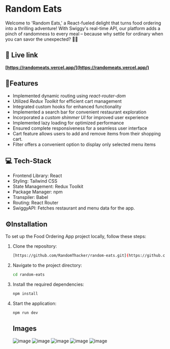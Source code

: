 # Random Eats

Welcome to 'Random Eats,' a React-fueled delight that turns food ordering into a thrilling adventure! With Swiggy's real-time API, our platform adds a pinch of randomness to every meal – because why settle for ordinary when you can savor the unexpected?  🍔🛵


## 🔗 Live link

**[https://randomeats.vercel.app/](https://randomeats.vercel.app/)**


## 📓Features 
- Implemented dynamic routing using *react-router-dom*
- Utilized *Redux Toolkit* for efficient cart management
- Integrated custom hooks for enhanced functionality
- Implemented a search bar for convenient restaurant exploration
- Incorporated a *custom shimmer UI* for improved user experience
- Implemented lazy loading for optimized performance
- Ensured complete responsiveness for a seamless user interface
- Cart feature allows users to add and remove items from their shopping cart.
- Filter offers a convenient option to display only selected menu items

## 💻 Tech-Stack 
- Frontend Library: React 
- Styling: Tailwind CSS 
- State Management: Redux Toolkit 
- Package Manager: npm 
- Transpiler: Babel
- Routing: React Router
- SwiggyAPI: Fetches restaurant and menu data for the app.


## ⚙️Installation 
To set up the Food Ordering App project locally, follow these steps:

1. Clone the repository:
    ```bash
    [https://github.com/RandomThacker/random-eats.git](https://github.com/RandomThacker/random-eats.git)
    ```

2. Navigate to the project directory:
    ```bash
    cd random-eats
    ```

3. Install the required dependencies:
    ```bash
    npm install
    ```

4. Start the application:
    ```bash
    npm run dev
    ```

    ## Images

   ![image](https://github.com/RandomThacker/random-eats/assets/141705990/c6cdbc24-f4f1-4c3d-bf52-8bac64583227)
   ![image](https://github.com/RandomThacker/random-eats/assets/141705990/73c6a271-3d13-43c6-a276-f3af1596efe6)
   ![image](https://github.com/RandomThacker/random-eats/assets/141705990/1e5aef32-8d7c-47ed-a908-0a03c71b406d)
   ![image](https://github.com/RandomThacker/random-eats/assets/141705990/b030f578-2691-45a2-a6fb-aa15e68d1815)
   ![image](https://github.com/RandomThacker/random-eats/assets/141705990/5438cd88-069d-453e-bd0e-3141d4f37aad)






